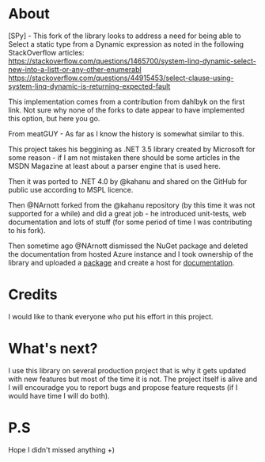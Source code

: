 # About
[SPy] - This fork of the library looks to address a need for being able to Select a static type from a Dynamic expression as noted in the following StackOverflow articles:
https://stackoverflow.com/questions/1465700/system-linq-dynamic-select-new-into-a-listt-or-any-other-enumerabl
https://stackoverflow.com/questions/44915453/select-clause-using-system-linq-dynamic-is-returning-expected-fault

This implementation comes from a contribution from dahlbyk on the first link. Not sure why none of the forks to date appear to have implemented this option, but here you go.

From meatGUY - 
As far as I know the history is somewhat similar to this.

This project takes his beggining as .NET 3.5 library created by Microsoft for some reason - if I am not mistaken there should be some articles in the MSDN Magazine at least about a parser engine that is used here.

Then it was ported to .NET 4.0 by @kahanu and shared on the GitHub for public use according to MSPL licence.

Then @NArnott forked from the @kahanu repository (by this time it was not supported for a while) and did a great job - he introduced unit-tests, web documentation and lots of stuff (for some period of time I was contributing to his fork). 

Then sometime ago @NArnott dismissed the NuGet package and deleted the documentation from hosted Azure instance and I took ownership of the library and uploaded a [package][1] and create a host for [documentation][2].

[1]: https://www.nuget.org/packages/AK.System.Linq.Dynamic/ "NuGet - Dynamic Linq Library"
[2]: http://ak-dynamic-linq.azurewebsites.net

# Credits
I would like to thank everyone who put his effort in this project. 

# What's next?
I use this library on several production project that is why it gets updated with new features but most of the time it is not. The project itself is alive and I will encouradge you to report bugs and propose feature requests (if I would have time I will do both).

# P.S
Hope I didn't missed anything +)
